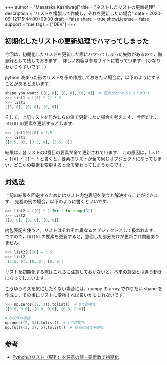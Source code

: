 +++
author = "Masataka Kashiwagi"
title = "ネストしたリストの更新処理"
description = "リストを複製して作成し，それを更新したい場合"
date = 2020-09-12T15:44:00+09:00
draft = false
share = true
showLicense = false
support = true
tags = ["DEV"]
+++

## 初期化したリストの更新処理でハマってしまった

今回は，初期化したリストを更新した際にハマってしまった失敗があるので，備忘録として残しておきます．
詳しい内容は参考サイトに載っています．（かなりわかりやすいです！）

python 決まった形のリストを予め作成しておきたい場合に，以下のようにすることがあると思います．

```python
shape you want: [[0, 0], [0, 0], [0, 0]]  # 要素が2つあるリストが3つ
>>> list1 = [[0] * 2] * 3
>>> list1
[[0, 0], [0, 0], [0, 0]]
```

そして，上記リストを何かしらの値で更新したい場合を考えます．
今回だと，`[0][0]` の要素を更新するとします．

```python
>>> list1[0][0] = 3.5
>>> list1
[[3.5, 0], [3.5, 0], [3.5, 0]]
```

結果は，各リストの0番目の要素が全て更新されています．
この原因は，`list1 = [[0] * 2] * 3` と書くと，要素のリストが全て同じオブジェクトになってしまい，どこかの要素を変更すると全て変わってしまうからです．

## 対処法

上記の結果を回避するためにはリスト内包表記を使うと解決することができます．
先程の例の場合，以下のように書くといいです．

```python
>>> list2 = [[0] * 2 for i in range(3)]
>>> list2
[[0, 0], [0, 0], [0, 0]]
```

内包表記を使うと，リストはそれぞれ異なるオブジェクトとして扱われます．
ですので，`[0][0]` の要素を更新すると，意図した部分だけが更新され問題ありません．

```python
>>> list2[0][0] = 3.5
>>> list2
[[3.5, 0], [0, 0], [0, 0]]
```

リストを初期化する際はこれらに注意しておかないと，本来の意図とは違う動きになってしまいます．

こうゆうミスを気にしたくない場合には，numpy の array で作りたい shape を作成し，その後にリストに変換すれば良いかもしれないです．

```python
>>> np.zeros((2, 3)).tolist()  # 0で初期化
[[0.0, 0.0], [0.0, 0.0], [0.0, 0.0]]

# 0以外の場合
np.ones((2, 3)).tolist()  # 1で初期化
np.full((2, 3), 5).tolist()  # 任意の値で初期化
```

## 参考

- [Pythonのリスト（配列）を任意の値・要素数で初期化](https://note.nkmk.me/python-list-initialize/)
